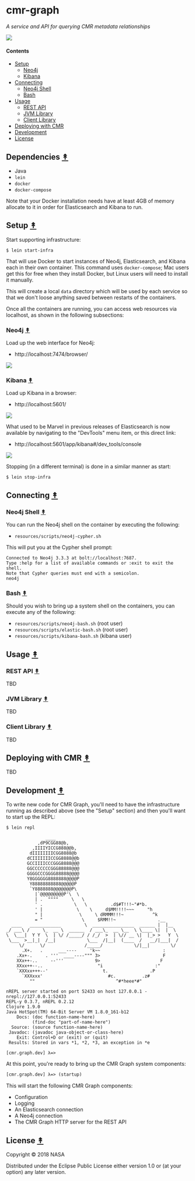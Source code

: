 # cmr-graph

*A service and API for querying CMR metadata relationships*

[![][logo]][logo]

#### Contents

* [Setup](#setup-)
   * [Neo4j](#neo4j-)
   * [Kibana](#kibana-)
* [Connecting](#connecting-)
   * [Neo4j Shell](#neo4j-shell-)
   * [Bash](#bash-)
* [Usage](#usage-)
   * [REST API](#rest-api-)
   * [JVM Library](#jvm-library-)
   * [Client Library](#client-library-)
* [Deploying with CMR](#deploying-with-cmr-)
* [Development](#development-)
* [License](#license-)


## Dependencies [&#x219F;](#contents)

* Java
* `lein`
* `docker`
* `docker-compose`

Note that your Docker installation needs have at least 4GB of memory allocate
to it in order for Elasticsearch and Kibana to run.


## Setup [&#x219F;](#contents)

Start supporting infrastructure:

```
$ lein start-infra
```

That will use Docker to start instances of Neo4j, Elasticsearch, and Kibana
each in their own container. This command uses `docker-compose`; Mac users
get this for free when they install Docker, but Linux users will need to
install it manually.

This will create a local `data` directory which will be used by each service
so that we don't loose anything saved between restarts of the containers.

Once all the containers are running, you can access web resources via
localhost, as shown in the following subsections:


### Neo4j [&#x219F;](#contents)

Load up the web interface for Neo4j:

* http://localhost:7474/browser/

[![][neo4j-screen-thumb]][neo4j-screen]


### Kibana [&#x219F;](#contents)

Load up Kibana in a browser:

* http://localhost:5601/

[![][kibana-thumb]][kibana]

What used to be Marvel in previous releases of Elasticsearch is now
available by navigating to the "DevTools" menu item, or this direct link:

* http://localhost:5601/app/kibana#/dev_tools/console

[![][kibana-query-thumb]][kibana-query]

Stopping (in a different terminal) is done in a similar manner as start:

```
$ lein stop-infra
```


## Connecting [&#x219F;](#contents)


### Neo4j Shell [&#x219F;](#contents)

You can run the Neo4j shell on the container by executing the following:

* `resources/scripts/neo4j-cypher.sh`

This will put you at the Cypher shell prompt:

```
Connected to Neo4j 3.3.3 at bolt://localhost:7687.
Type :help for a list of available commands or :exit to exit the shell.
Note that Cypher queries must end with a semicolon.
neo4j
```


### Bash [&#x219F;](#contents)

Should you wish to bring up a system shell on the containers, you can execute
any of the following:

* `resources/scripts/neo4j-bash.sh` (root user)
* `resources/scripts/elastic-bash.sh` (root user)
* `resources/scripts/kibana-bash.sh` (kibana user)


## Usage [&#x219F;](#contents)


### REST API [&#x219F;](#contents)

TBD


### JVM Library [&#x219F;](#contents)

TBD


### Client Library  [&#x219F;](#contents)

TBD


## Deploying with CMR [&#x219F;](#contents)

TBD


## Development [&#x219F;](#contents)

To write new code for CMR Graph, you'll need to have the infrastructure running
as described above (see the "Setup" section) and then you'll want to start up
the REPL:

```
$ lein repl
```
```
               ____
            ,dP9CGG88@b,
          ,IIIIYICCG888@@b,
         dIIIIIIIICGG8888@b
        dCIIIIIIICCGG8888@@b
        GCCIIIICCCGGG8888@@@
        GGCCCCCCCGGG88888@@@
        GGGGCCCGGGG88888@@@@
        Y8GGGGGG8888888@@@@P
         Y88888888888@@@@@P
         `Y8888888@@@@@@@P\
           |`@@@@@@@@@P'\  \
           | .  """"     \   \
           ' .            \   \         .d$#T!!!~"#*b.
           ' |             \    \     d$MM!!!!~~~     "h
           " |              \     \ dRMMM!!!~           ^k
           = "               \     $RMM!!~                .__
  ____   ____________         \  ________________  ______ |  |__
_/ ___\ /     \_  __ \  ______  / ___\_  __ \__  \ \____ \|  |  \
\  \___|  Y Y  \  | \/ /_____/ / /_/  >  | \// __ \|  |_> >   Y  \
 \___  >__|_|  /__|            \___  /|__|  (____  /   __/|___|  /
     \/      \/               /_____/            \/|__|        \/
      .X+.   .      ___----     'k~~                        :
    .Xx+-.     . '''  ____----""" 3>                        F
    XXx++-..     --'''            9>                       F
    XXxx++--..                     "i                    :"
    `XXXxx+++--'                     t.                .P
      `XXXxxx'                         #c.          .z#
         ""                               ^#*heee*#"

nREPL server started on port 52433 on host 127.0.0.1 - nrepl://127.0.0.1:52433
REPL-y 0.3.7, nREPL 0.2.12
Clojure 1.9.0
Java HotSpot(TM) 64-Bit Server VM 1.8.0_161-b12
    Docs: (doc function-name-here)
          (find-doc "part-of-name-here")
  Source: (source function-name-here)
 Javadoc: (javadoc java-object-or-class-here)
    Exit: Control+D or (exit) or (quit)
 Results: Stored in vars *1, *2, *3, an exception in *e

[cmr.graph.dev] λ=>
```

At this point, you're ready to bring up the CMR Graph system components:

```clj
[cmr.graph.dev] λ=> (startup)
```

This will start the following CMR Graph components:

* Configuration
* Logging
* An Elasticsearch connection
* A Neo4j connection
* The CMR Graph HTTP server for the REST API


## License [&#x219F;](#contents)

Copyright © 2018 NASA

Distributed under the Eclipse Public License either version 1.0 or (at
your option) any later version.


<!-- Named page links below: /-->

[logo]: https://avatars2.githubusercontent.com/u/32934967?s=200&v=4

[neo4j-screen]: resources/images/neo4j-web-screen.png
[neo4j-screen-thumb]: resources/images/neo4j-web-screen-thumb.png

[kibana]: resources/images/kibana.png
[kibana-thumb]: resources/images/kibana-thumb.png

[kibana-query]: resources/images/kibana-query.png
[kibana-query-thumb]: resources/images/kibana-query-thumb.png
